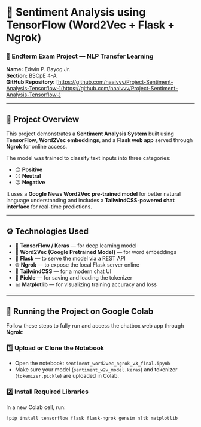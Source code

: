 # 💬 Sentiment Analysis using TensorFlow (Word2Vec + Flask + Ngrok)

### 🧠 Endterm Exam Project — NLP Transfer Learning  
**Name:** Edwin P. Bayog Jr.  
**Section:** BSCpE 4-A  
**GitHub Repository:** [https://github.com/naaivvv/Project-Sentiment-Analysis-Tensorflow-](https://github.com/naaivvv/Project-Sentiment-Analysis-Tensorflow-)

---

## 📘 Project Overview

This project demonstrates a **Sentiment Analysis System** built using **TensorFlow**, **Word2Vec embeddings**, and a **Flask web app** served through **Ngrok** for online access.  

The model was trained to classify text inputs into three categories:
- 😊 **Positive**
- 😐 **Neutral**
- 😡 **Negative**

It uses a **Google News Word2Vec pre-trained model** for better natural language understanding and includes a **TailwindCSS-powered chat interface** for real-time predictions.

---

## ⚙️ Technologies Used

- 🧠 **TensorFlow / Keras** — for deep learning model
- 💬 **Word2Vec (Google Pretrained Model)** — for word embeddings
- 🧾 **Flask** — to serve the model via a REST API
- 🌐 **Ngrok** — to expose the local Flask server online
- 🎨 **TailwindCSS** — for a modern chat UI
- 💾 **Pickle** — for saving and loading the tokenizer
- 📊 **Matplotlib** — for visualizing training accuracy and loss

---

## 🚀 Running the Project on Google Colab

Follow these steps to fully run and access the chatbox web app through **Ngrok**:

### 1️⃣ Upload or Clone the Notebook
- Open the notebook: `sentiment_word2vec_ngrok_v3_final.ipynb`
- Make sure your model (`sentiment_w2v_model.keras`) and tokenizer (`tokenizer.pickle`) are uploaded in Colab.

### 2️⃣ Install Required Libraries
In a new Colab cell, run:
```python
!pip install tensorflow flask flask-ngrok gensim nltk matplotlib
